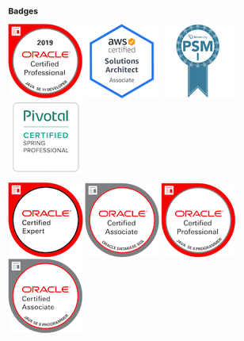 ### Badges

[![oracle-certified-professional-11](images/oracle-certified-professional-java-se-11-developer.png)](https://www.youracclaim.com/earner/earned/badge/e7b6cbd9-ab31-4650-8617-dcc4ebf03dc2)
[![awssaa](images/awssaa.png)](https://www.certmetrics.com/amazon/public/badge.aspx?i=1&t=c&d=2018-12-10&ci=AWS00674089)
[![psmi](images/psmi.png)](https://www.scrum.org/certificates/458165)
[![spring](images/spring.png)](http://bcert.me/sprnwajhq)

[![oracle-certified-expert](images/oracle-certified-expert-java-ee-6-web-component-developer.png)](https://www.youracclaim.com/badges/854e1c22-2819-431d-a2cd-f7fe03a62c3e/public_url)
[![oracle-database-sql-certified-associate](images/oracle-database-sql-certified-associate.png)](https://www.youracclaim.com/badges/1e154615-41ee-4933-a1a9-c27459055de3/public_url)
[![oracle-certified-professional-8](images/oracle-certified-professional-java-se-8-programmer.png)](https://www.youracclaim.com/badges/b02532dc-bcec-4622-a9e6-1a03df9fbe5b/public_url)
[![oracle-certified-associate](images/oracle-certified-associate-java-se-8-programmer.png)](https://www.youracclaim.com/badges/21580ed4-a2f5-4f05-92b6-d4773f1dae1a/public_url)
